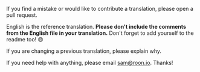 If you find a mistake or would like to contribute a translation, please open a pull request.

English is the reference translation. **Please don't include the comments from the English file in your translation.** Don't forget to add yourself to the readme too! :smile:

If you are changing a previous translation, please explain why.

If you need help with anything, please email <sam@roon.io>. Thanks!
